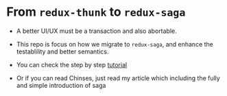 # From `redux-thunk` to `redux-saga`

- A better UI/UX must be a transaction and also abortable.

- This repo is focus on how we migrate to `redux-saga`, and enhance the testablility and better semantics.

- You can check the step by step [tutorial](https://github.com/abalone0204/redux-thunk-to-saga-tutorial/commit/1a4455b23ce6bc434d17a8c2ebcbf9e80e922be5)

- Or if you can read Chinses, just read my article which including the fully and simple introduction of saga 

 